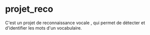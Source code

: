 # projet_reco

C'est un projet de reconnaissance vocale , qui permet de détecter et d'identifier les mots d'un vocabulaire.
